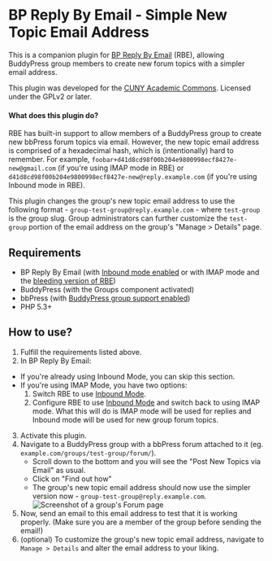 # BP Reply By Email - Simple New Topic Email Address #

This is a companion plugin for [BP Reply By Email](https://github.com/r-a-y/bp-reply-by-email) (RBE), allowing BuddyPress group members to create new forum topics with a simpler email address.

This plugin was developed for the [CUNY Academic Commons](http://commons.gc.cuny.edu).  Licensed under the GPLv2 or later.

#### What does this plugin do?

RBE has built-in support to allow members of a BuddyPress group to create new bbPress forum topics via email.  However, the new topic email address is comprised of a hexadecimal hash, which is (intentionally) hard to remember. For example, `foobar+d41d8cd98f00b204e9800998ecf8427e-new@gmail.com` (if you're using IMAP mode in RBE) or `d41d8cd98f00b204e9800998ecf8427e-new@reply.example.com` (if you're using Inbound mode in RBE).

This plugin changes the group's new topic email address to use the following format - `group-test-group@reply.example.com` - where `test-group` is the group slug.  Group administrators can further customize the `test-group` portion of the email address on the group's "Manage > Details" page.

Requirements
-
* BP Reply By Email (with [Inbound mode enabled](https://github.com/r-a-y/bp-reply-by-email/wiki/Starter-Guide#1-inbound-email-mode) or with IMAP mode and the [bleeding version of RBE](https://github.com/r-a-y/bp-reply-by-email/archive/master.zip))
* BuddyPress (with the Groups component activated)
* bbPress (with [BuddyPress group support enabled](https://codex.buddypress.org/getting-started/installing-group-and-sitewide-forums/#b-set-up-group-and-sitewide-forums))
* PHP 5.3+

How to use?
-
1. Fulfill the requirements listed above.
2. In BP Reply By Email:
 - If you're already using Inbound Mode, you can skip this section.
 - If you're using IMAP Mode, you have two options:
    1. Switch RBE to use [Inbound Mode](https://github.com/r-a-y/bp-reply-by-email/wiki/Starter-Guide#1-inbound-email-mode).
    2. Configure RBE to use [Inbound Mode](https://github.com/r-a-y/bp-reply-by-email/wiki/Starter-Guide#1-inbound-email-mode) and switch back to using IMAP mode.  What this will do is IMAP mode will be used for replies and Inbound mode will be used for new group forum topics.
3. Activate this plugin.
4. Navigate to a BuddyPress group with a bbPress forum attached to it (eg. `example.com/groups/test-group/forum/`).
    - Scroll down to the bottom and you will see the "Post New Topics via Email" as usual.
    - Click on "Find out how"
    - The group's new topic email address should now use the simpler version now - `group-test-group@reply.example.com`.<br />
  ![Screenshot of a group's Forum page](https://cloud.githubusercontent.com/assets/505921/18261097/d00e0748-73a8-11e6-91db-e3ddb02c8bfa.png)
5. Now, send an email to this email address to test that it is working properly.  (Make sure you are a member of the group before sending the email!)
6. (optional) To customize the group's new topic email address, navigate to `Manage > Details` and alter the email address to your liking.
